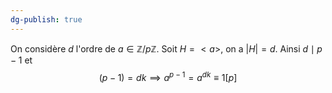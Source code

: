 ```yaml
---
dg-publish: true
---
```


On considère $d$ l'ordre de $a\in \mathbb{Z}/p\mathbb{Z}$. Soit $H=<a>$, on a $\left| H \right|=d$. Ainsi $d\mid p-1$ et
$$
(p-1)=dk \implies a^{p-1}=a^{dk}\equiv 1[p]
$$
